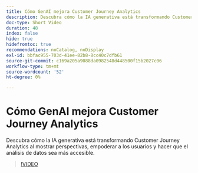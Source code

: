 ```yaml
---
title: Cómo GenAI mejora Customer Journey Analytics
description: Descubra cómo la IA generativa está transformando Customer Journey Analytics al mostrar perspectivas, empoderar a los usuarios y hacer que el análisis de datos sea más accesible.
doc-type: Short Video
duration: 48
index: false
hide: true
hidefromtoc: true
recommendations: noCatalog, noDisplay
exl-id: bbfac955-703d-41ee-82b8-8cc40c7dfb61
source-git-commit: c169a205a9088da0982548d448500f15b2027c06
workflow-type: tm+mt
source-wordcount: '52'
ht-degree: 0%

---
```


# Cómo GenAI mejora Customer Journey Analytics

Descubra cómo la IA generativa está transformando Customer Journey Analytics al mostrar perspectivas, empoderar a los usuarios y hacer que el análisis de datos sea más accesible.

<!-- 62_S106_3442453_47_how-genai-enhances-customer-journey-analytics -->
>[!VIDEO](https://video.tv.adobe.com/v/3459988/?learn=on&enablevpops=true&captions=spa)
